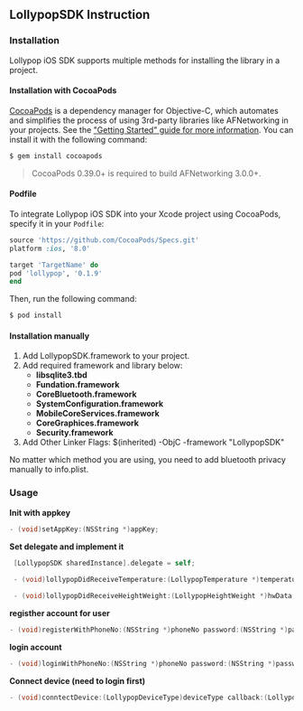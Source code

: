 ## LollypopSDK Instruction

### Installation
Lollypop iOS SDK supports multiple methods for installing the library in a project.
#### Installation with CocoaPods
[CocoaPods](http://cocoapods.org) is a dependency manager for Objective-C, which automates and simplifies the process of using 3rd-party libraries like AFNetworking in your projects. See the ["Getting Started" guide for more information](https://github.com/AFNetworking/AFNetworking/wiki/Getting-Started-with-AFNetworking). You can install it with the following command:

```bash
$ gem install cocoapods
```

> CocoaPods 0.39.0+ is required to build AFNetworking 3.0.0+.

#### Podfile

To integrate Lollypop iOS SDK into your Xcode project using CocoaPods, specify it in your `Podfile`:

```ruby
source 'https://github.com/CocoaPods/Specs.git'
platform :ios, '8.0'

target 'TargetName' do
pod 'lollypop', '0.1.9'
end
```

Then, run the following command:

```bash
$ pod install
```
#### Installation manually

1. Add LollypopSDK.framework to your project.
2. Add required framework and library below:
	* **libsqlite3.tbd**
	* **Fundation.framework**
	* **CoreBluetooth.framework**
	* **SystemConfiguration.framework**
	* **MobileCoreServices.framework**
	* **CoreGraphices.framework**
	* **Security.framework**
3. Add Other Linker Flags: $(inherited) -ObjC -framework "LollypopSDK"
	
No matter which method you are using, you need to add bluetooth privacy manually to info.plist.

### Usage
  **Init with appkey**
  ```Objective-c
  - (void)setAppKey:(NSString *)appKey;
```
 
 **Set delegate and implement it**
 ```Objective-c
  [LollypopSDK sharedInstance].delegate = self;
  
  - (void)lollypopDidReceiveTemperature:(LollypopTemperature *)temperature;

  - (void)lollypopDidReceiveHeightWeight:(LollypopHeightWeight *)hwData;
```
  **registher account for user**
  
  ```Objective-c
  - (void)registerWithPhoneNo:(NSString *)phoneNo password:(NSString *)password callback:(LollypopCallback)callback;
```
  **login account**
  
  ```Objective-c
  - (void)loginWithPhoneNo:(NSString *)phoneNo password:(NSString *)password callback:(LollypopCallback)callback;
```
**Connect device (need to login first)**
  ```Objective-c
  - (void)conntectDevice:(LollypopDeviceType)deviceType callback:(LollypopCallback)callback;
```

